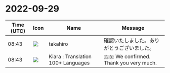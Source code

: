 # 2022-09-29

|Time (UTC)|Icon|Name|Message|
|---|---|---|---|
|08:43|![](https://avatars.slack-edge.com/2021-03-07/1843534807857_00f7c5a10c2fdc7b710d_72.jpg)|takahiro|確認いたしました。ありがとうございました。|
|08:43|![](https://avatars.slack-edge.com/2021-08-02/2324149410423_2aa7423c4133ecb9f168_72.png)|Kiara : Translation 100+ Languages|🇬🇧: We confirmed. Thank you very much.|
